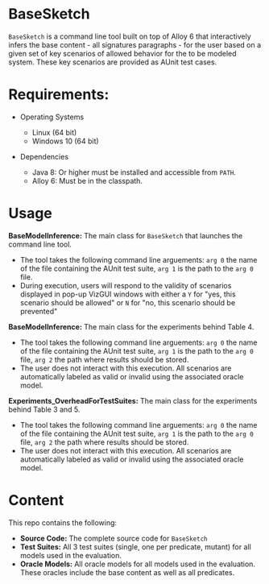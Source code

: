 # BaseSketch

`BaseSketch` is a command line tool built on top of Alloy 6 that interactively infers the base content - all signatures paragraphs - for the user based on a given set of key scenarios of allowed behavior for the to be modeled system. These key scenarios are provided as AUnit test cases.

# Requirements:

* Operating Systems
  - Linux (64 bit)
  - Windows 10 (64 bit)

* Dependencies
  - Java 8: Or higher must be installed and accessible from `PATH`.
  - Alloy 6: Must be in the classpath.

# Usage
**BaseModelInference:** The main class for `BaseSketch` that launches the command line tool.
 - The tool takes the following command line arguements: `arg 0` the name of the file containing the AUnit test suite, `arg 1` is the path to the `arg 0` file.
 - During execution, users will respond to the validity of scenarios displayed in pop-up VizGUI windows with either a `Y` for "yes, this scenario should be allowed" or `N` for "no, this scenario should be prevented"
  
**BaseModelInference:** The main class for the experiments behind Table 4.
 - The tool takes the following command line arguements: `arg 0` the name of the file containing the AUnit test suite, `arg 1` is the path to the `arg 0` file, `arg 2` the path where results should be stored.
 - The user does not interact with this execution. All scenarios are automatically labeled as valid or invalid using the associated oracle model.
  
**Experiments_OverheadForTestSuites:** The main class for the experiments behind Table 3 and 5.
 - The tool takes the following command line arguements: `arg 0` the name of the file containing the AUnit test suite, `arg 1` is the path to the `arg 0` file, `arg 2` the path where results should be stored.
 - The user does not interact with this execution. All scenarios are automatically labeled as valid or invalid using the associated oracle model.

# Content
This repo contains the following:
* **Source Code:** The complete source code for `BaseSketch`
* **Test Suites:** All 3 test suites (single, one per predicate, mutant) for all models used in the evaluation.
* **Oracle Models:** All oracle models for all models used in the evaluation. These oracles include the base content as well as all predicates.

